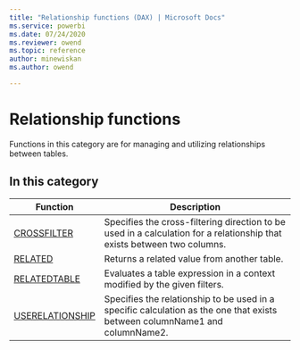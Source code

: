 ```yaml
---
title: "Relationship functions (DAX) | Microsoft Docs"
ms.service: powerbi 
ms.date: 07/24/2020
ms.reviewer: owend
ms.topic: reference
author: minewiskan
ms.author: owend

---
```

# Relationship functions

Functions in this category are for managing and utilizing relationships between tables.

## In this category

|Function  |Description  |
|---------|---------|
|[CROSSFILTER ](crossfilter-function.md)     | Specifies the cross-filtering direction to be used in a calculation for a relationship that exists between two columns.         |
|[RELATED](related-function-dax.md)     | Returns a related value from another table.        |
|[RELATEDTABLE](relatedtable-function-dax.md)      |  Evaluates a table expression in a context modified by the given filters.         |
|[USERELATIONSHIP](userelationship-function-dax.md)      |   Specifies the relationship to be used in a specific calculation as the one that exists between columnName1 and columnName2.       |
